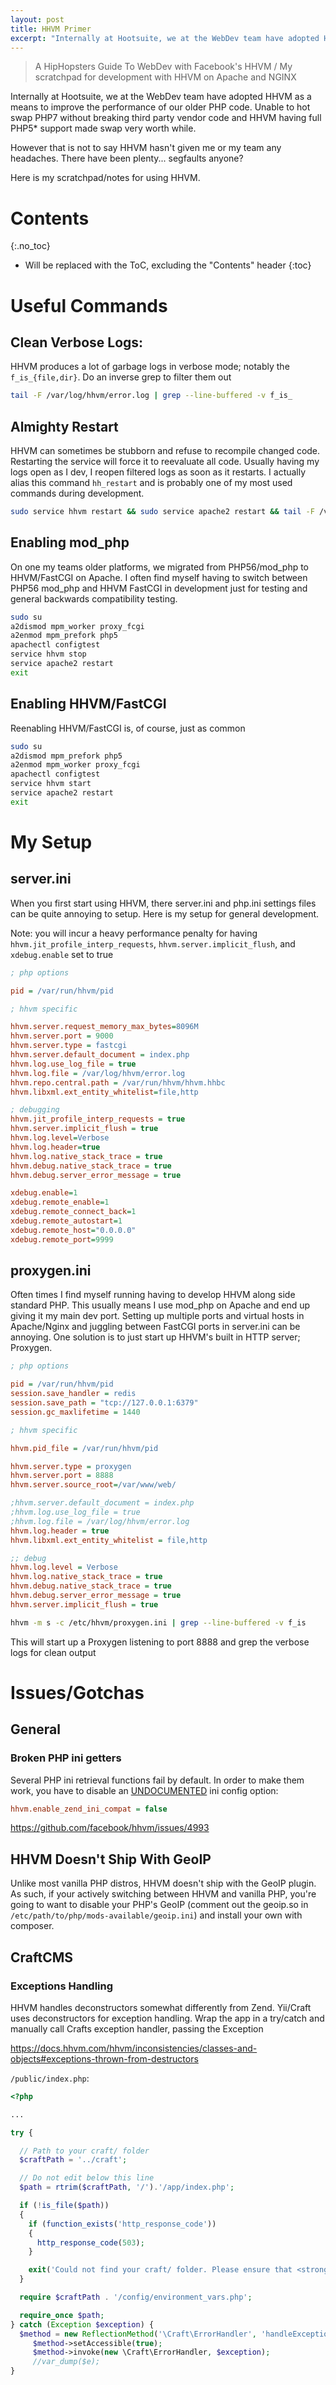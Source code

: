 ```yaml
---
layout: post
title: HHVM Primer
excerpt: "Internally at Hootsuite, we at the WebDev team have adopted HHVM as a means to improve the performance of our older PHP code. Unable to hot swap PHP7 without breaking third party vendor code and HHVM having full PHP5\\* support made swap very worth while. However that is not to say HHVM hasn't given me or my team any headaches. There have been plenty... segfaults anyone? Here is my scratchpad/notes for using HHVM."
---
```


> A HipHopsters Guide To WebDev with Facebook's HHVM / My scratchpad for development with HHVM on Apache and NGINX

Internally at Hootsuite, we at the WebDev team have adopted HHVM as a means to improve the performance of our older PHP code. Unable to hot swap PHP7 without breaking third party vendor code and HHVM having full PHP5\* support made swap very worth while.

However that is not to say HHVM hasn't given me or my team any headaches. There have been plenty... segfaults anyone?

Here is my scratchpad/notes for using HHVM.

# Contents
{:.no_toc}

* Will be replaced with the ToC, excluding the "Contents" header
{:toc}

# Useful Commands

## Clean Verbose Logs:

HHVM produces a lot of garbage logs in verbose mode; notably the `f_is_{file,dir}`. Do an inverse grep to filter them out

```bash
tail -F /var/log/hhvm/error.log | grep --line-buffered -v f_is_
```

## Almighty Restart

HHVM can sometimes be stubborn and refuse to recompile changed code. Restarting the service will force it to reevaluate all code. Usually having my logs open as I dev, I reopen filtered logs as soon as it restarts. I actually alias this command `hh_restart` and is probably one of my most used commands during development.

```bash
sudo service hhvm restart && sudo service apache2 restart && tail -F /var/log/hhvm/error.log | grep --line-buffered -v f_is_
```

## Enabling mod_php

On one my teams older platforms, we migrated from PHP56/mod_php to HHVM/FastCGI on Apache. I often find myself having to switch between PHP56 mod_php and HHVM FastCGI in development just for testing and general backwards compatibility testing.

```bash
sudo su
a2dismod mpm_worker proxy_fcgi
a2enmod mpm_prefork php5
apachectl configtest
service hhvm stop
service apache2 restart
exit
```

## Enabling HHVM/FastCGI

Reenabling HHVM/FastCGI is, of course, just as common

```bash
sudo su
a2dismod mpm_prefork php5
a2enmod mpm_worker proxy_fcgi
apachectl configtest
service hhvm start
service apache2 restart
exit
```

# My Setup

## server.ini

When you first start using HHVM, there server.ini and php.ini settings files can be quite annoying to setup. Here is my setup for general development.

Note: you will incur a heavy performance penalty for having `hhvm.jit_profile_interp_requests`, `hhvm.server.implicit_flush`, and `xdebug.enable` set to true

```ini
; php options

pid = /var/run/hhvm/pid

; hhvm specific

hhvm.server.request_memory_max_bytes=8096M
hhvm.server.port = 9000
hhvm.server.type = fastcgi
hhvm.server.default_document = index.php
hhvm.log.use_log_file = true
hhvm.log.file = /var/log/hhvm/error.log
hhvm.repo.central.path = /var/run/hhvm/hhvm.hhbc
hhvm.libxml.ext_entity_whitelist=file,http

; debugging
hhvm.jit_profile_interp_requests = true
hhvm.server.implicit_flush = true
hhvm.log.level=Verbose
hhvm.log.header=true
hhvm.log.native_stack_trace = true
hhvm.debug.native_stack_trace = true
hhvm.debug.server_error_message = true

xdebug.enable=1
xdebug.remote_enable=1
xdebug.remote_connect_back=1
xdebug.remote_autostart=1
xdebug.remote_host="0.0.0.0"
xdebug.remote_port=9999
```

## proxygen.ini

Often times I find myself running having to develop HHVM along side standard PHP. This usually means I use mod_php on Apache and end up giving it my main dev port. Setting up multiple ports and virtual hosts in Apache/Nginx and juggling between FastCGI ports in server.ini can be annoying. One solution is to just start up HHVM's built in HTTP server; Proxygen.

```ini
; php options

pid = /var/run/hhvm/pid
session.save_handler = redis
session.save_path = "tcp://127.0.0.1:6379"
session.gc_maxlifetime = 1440

; hhvm specific

hhvm.pid_file = /var/run/hhvm/pid

hhvm.server.type = proxygen
hhvm.server.port = 8888
hhvm.server.source_root=/var/www/web/

;hhvm.server.default_document = index.php
;hhvm.log.use_log_file = true
;hhvm.log.file = /var/log/hhvm/error.log
hhvm.log.header = true
hhvm.libxml.ext_entity_whitelist = file,http

;; debug
hhvm.log.level = Verbose
hhvm.log.native_stack_trace = true
hhvm.debug.native_stack_trace = true
hhvm.debug.server_error_message = true
hhvm.server.implicit_flush = true
```

```bash
hhvm -m s -c /etc/hhvm/proxygen.ini | grep --line-buffered -v f_is
```

This will start up a Proxygen listening to port 8888 and grep the verbose logs for clean output

# Issues/Gotchas

## General

### Broken PHP ini getters

Several PHP ini retrieval functions fail by default. In order to make them work, you have to disable an [UNDOCUMENTED](https://docs.hhvm.com/hhvm/configuration/INI-settings)
 ini config option:

```ini
hhvm.enable_zend_ini_compat = false
```

<https://github.com/facebook/hhvm/issues/4993>

## HHVM Doesn't Ship With GeoIP

Unlike most vanilla PHP distros, HHVM doesn't ship with the GeoIP plugin. As such, if your actively switching between HHVM and vanilla PHP, you're going to want to disable your PHP's GeoIP (comment out the geoip.so in `/etc/path/to/php/mods-available/geoip.ini`) and install your own with composer.

## CraftCMS

### Exceptions Handling

HHVM handles deconstructors somewhat differently from Zend. Yii/Craft uses deconstructors for exception handling. Wrap the app in a try/catch and manually call Crafts exception handler, passing the Exception

<https://docs.hhvm.com/hhvm/inconsistencies/classes-and-objects#exceptions-thrown-from-destructors>

`/public/index.php`:

```php
<?php

...

try {

  // Path to your craft/ folder
  $craftPath = '../craft';

  // Do not edit below this line
  $path = rtrim($craftPath, '/').'/app/index.php';

  if (!is_file($path))
  {
    if (function_exists('http_response_code'))
    {
      http_response_code(503);
    }

    exit('Could not find your craft/ folder. Please ensure that <strong><code>$craftPath</code></strong> is set correctly in '.__FILE__);
  }

  require $craftPath . '/config/environment_vars.php';

  require_once $path;
} catch (Exception $exception) {
  $method = new ReflectionMethod('\Craft\ErrorHandler', 'handleException');
     $method->setAccessible(true);
     $method->invoke(new \Craft\ErrorHandler, $exception);
     //var_dump($e);
}
```
